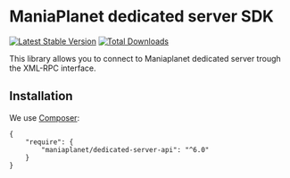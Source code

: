 ManiaPlanet dedicated server SDK
================================

[![Latest Stable Version](https://poser.pugx.org/maniaplanet/dedicated-server-api/v/stable.png)](https://packagist.org/packages/maniaplanet/dedicated-server-api)
[![Total Downloads](https://poser.pugx.org/maniaplanet/dedicated-server-api/downloads.png)](https://packagist.org/packages/maniaplanet/dedicated-server-api)

This library allows you to connect to Maniaplanet dedicated server trough the XML-RPC interface.

Installation
------------

We use [Composer](https://getcomposer.org/):

```
{
    "require": {
        "maniaplanet/dedicated-server-api": "^6.0"
    }
}
```
